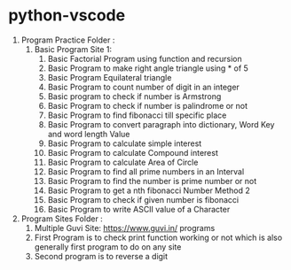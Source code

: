 # python-vscode
1) Program Practice Folder :
    1) Basic Program Site 1:
        1) Basic Factorial Program using function and recursion
        2) Basic Program to make right angle triangle using * of 5
        3) Basic Program Equilateral triangle
        4) Basic Program to count number of digit in an integer
        5) Basic program to check if number is Armstrong
        6) Basic Program to check if number is palindrome or not
        7) Basic Program to find fibonacci till specific place
        8) Basic Program to convert paragraph into dictionary, Word Key and word length Value
        9) Basic Program to calculate simple interest
        10) Basic Program to calculate Compound interest
        11) Basic Program to calculate Area of Circle
        12) Basic Program to find all prime numbers in an Interval
        13) Basic Program to find the number is prime number or not
        14) Basic Program to get a nth fibonacci Number Method 2
        15) Basic Program to check if given number is fibonacci
        16) Basic Program to write ASCII value of a Character
2) Program Sites Folder :
    1) Multiple Guvi Site: https://www.guvi.in/ programs
    2) First Program is to check print function working or not which is also generally first program to do on any site
    3) Second program is to reverse a digit
